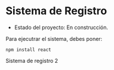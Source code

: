 <h1> Sistema de Registro</h1>

- Estado del proyecto: En construcción.

Para ejecutrar el sistema, debes poner:

```npm install react```

Sistema de registro 2